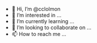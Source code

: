 - 👋 Hi, I’m @cclolmon
- 👀 I’m interested in ...
- 🌱 I’m currently learning ...
- 💞️ I’m looking to collaborate on ...
- 📫 How to reach me ...

<!---
cclolmon/cclolmon is a ✨ special ✨ repository because its `README.md` (this file) appears on your GitHub profile.
You can click the Preview link to take a look at your changes.
--->
